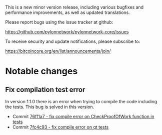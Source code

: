 This is a new minor version release, including various bugfixes 
and performance improvements, as well as updated translations.

Please report bugs using the issue tracker at github:

  <https://github.com/pylonnetwork/pylonnetwork-core/issues>

To receive security and update notifications, please subscribe to:

  <https://bitcoincore.org/en/list/announcements/join/>

Notable changes
===============

Fix compilation test error
--------------------------

In version 1.1.0 there is an error when trying to compile the code including the tests. 
This bug is solved in this version.

* Commit [76ff1a7 - fix compile error on CheckProofOfWork function in tests](https://github.com/pylonnetwork/pylonnetwork-core/commit/76ff1a758ac9df48047f59badba4f68cea9997e1)
* Commit [7fc4c93 - fix compile error on qt tests](https://github.com/pylonnetwork/pylonnetwork-core/commit/76ff1a758ac9df48047f59badba4f68cea9997e1)